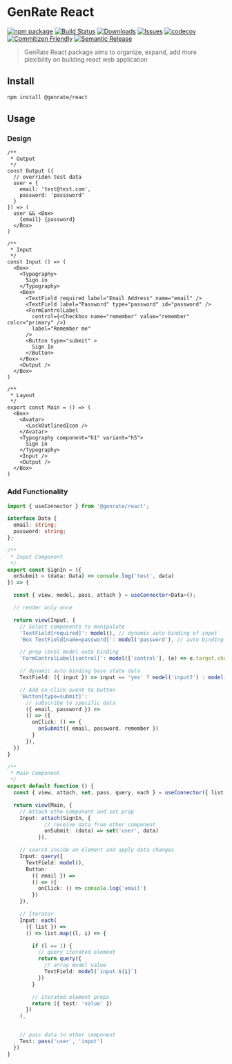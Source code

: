 # GenRate React

[![npm package][npm-img]][npm-url] [![Build Status][build-img]][build-url] [![Downloads][downloads-img]][downloads-url] [![Issues][issues-img]][issues-url] [![codecov][codecov-img]][codecov-url] [![Commitizen Friendly][commitizen-img]][commitizen-url] [![Semantic Release][semantic-release-img]][semantic-release-url]

> GenRate React package aims to organize, expand, add more plexibility on building react web application 

## Install

```bash
npm install @genrate/react
```

## Usage

### Design
```tsx
/**
 * Output
 */
const Output ({  
  // overriden test data
  user = {
    email: 'test@test.com', 
    password: 'passsword'
  }
}) => (
  user && <Box>
    {email} {password}
  </Box>
)

/**
 * Input
 */
const Input () => (
  <Box>
    <Typography>
      Sign in 
    </Typography>
    <Box>
      <TextField required label="Email Address" name="email" />
      <TextField label="Password" type="password" id="password" />
      <FormControlLabel
        control={<Checkbox name="remember" value="remember" color="primary" />}
        label="Remember me"
      />
      <Button type="submit" >
        Sign In
      </Button>
    </Box>
    <Output />
  </Box>
)

/**
 * Layout
 */
export const Main = () => (
  <Box>
    <Avatar>
      <LockOutlinedIcon />
    </Avatar>
    <Typography component="h1" variant="h5">
      Sign in
    </Typography>
    <Input />
    <Output />
  </Box>
)

```
### Add Functionality

```ts
import { useConnector } from '@genrate/react';

interface Data {
  email: string;
  password: string;
};

/**
 * Input Component
 */
export const SignIn = ({
  onSubmit = (data: Data) => console.log('test', data)
}) => {

  const { view, model, pass, attach } = useConnector<Data>();

  // render only once

  return view(Input, {
    // Select components to manipulate 
    'TextField[required]': model(), // dynamic auto binding of input
    'Box TextField[name=password]': model('password'), // auto binding of input

    // prop level model auto binding
    'FormControlLabel[control]': model(['control'], (e) => e.target.checked),

    // dynamic auto binding base state data
    TextField: ({ input }) => input == 'yes' ? model('input2') : model('input'), 

    // Add on click event to button
    'Button[type=submit]':
      // subscribe to specific data
      ({ email, password }) => 
      () => ({ 
        onClick: () => {
          onSubmit({ email, password, remember })
        }
      }),
  })
}

/**
 * Main Component
 */
export default function () {
  const { view, attach, set, pass, query, each } = useConnector({ list: [1,2,3], input: [] });

  return view(Main, {
    // Attach othe component and set prop 
    Input: attach(SignIn, { 
            // receive data from other component
            onSubmit: (data) => set('user', data)
          }),

    // search inside an element and apply data changes
    Input: query({
      TextField: model(),
      Button: 
        ({ email }) => 
        () => ({ 
          onClick: () => console.log('email') 
        })
    }),

    // Iterator
    Input: each(
      ({ list }) => 
      () => list.map((l, i) => {

        if (l == 1) {
          // query iterated element
          return query({
            // array model value
            TextField: model(`input.${i}`)
          })
        } 

        // iterated element props 
        return ({ test: 'value' })
      })
    ),


    // pass data to other component 
    Test: pass('user', 'input')
  })
}

```
[build-img]: https://github.com/GenRate/genrate-react/actions/workflows/release.yml/badge.svg
[build-url]: https://github.com/GenRate/genrate-react/actions/workflows/release.yml
[downloads-img]: https://img.shields.io/npm/dt/@genrate/react
[downloads-url]: https://www.npmtrends.com/@genrate/react
[npm-img]: https://img.shields.io/npm/v/@genrate/react
[npm-url]: https://www.npmjs.com/package/@genrate/react
[issues-img]: https://img.shields.io/github/issues/GenRate/genrate-react
[issues-url]: https://github.com/GenRate/genrate-react/issues
[codecov-img]: https://codecov.io/gh/GenRate/genrate-react/branch/master/graph/badge.svg?token=A0V6BNMPRY
[codecov-url]: https://codecov.io/gh/GenRate/genrate-react
[semantic-release-img]: https://img.shields.io/badge/%20%20%F0%9F%93%A6%F0%9F%9A%80-semantic--release-e10079.svg
[semantic-release-url]: https://github.com/semantic-release/semantic-release
[commitizen-img]: https://img.shields.io/badge/commitizen-friendly-brightgreen.svg
[commitizen-url]: http://commitizen.github.io/cz-cli/
